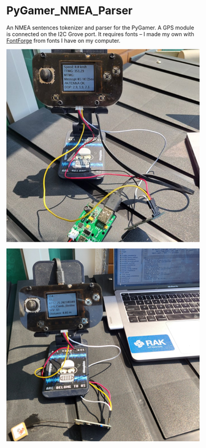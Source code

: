 # PyGamer_NMEA_Parser

An NMEA sentences tokenizer and parser for the PyGamer. A GPS module is connected on the I2C Grove port. It requires fonts – I made my own with [FontForge](https://fontforge.org/en-US/) from fonts I have on my computer.

![Demo_01](assets/Demo_01.jpg)

![Demo_02](assets/Demo_02.jpg)

